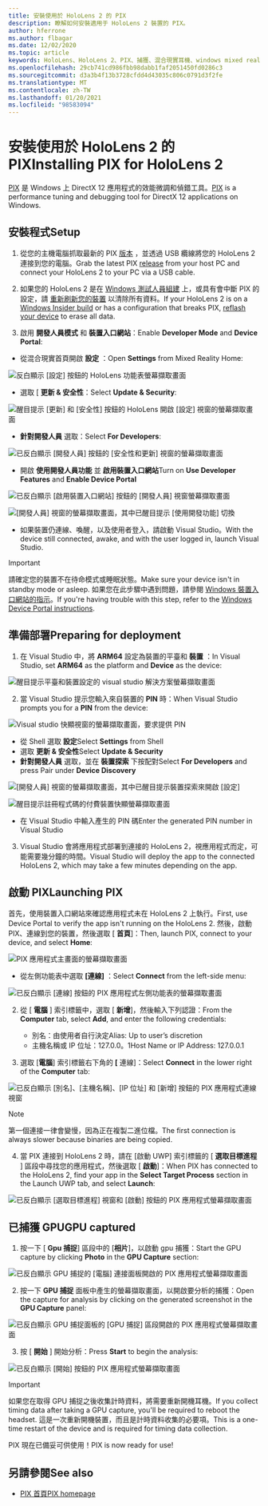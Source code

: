 ```yaml
---
title: 安裝使用於 HoloLens 2 的 PIX
description: 瞭解如何安裝適用于 HoloLens 2 裝置的 PIX。
author: hferrone
ms.author: flbagar
ms.date: 12/02/2020
ms.topic: article
keywords: HoloLens、HoloLens 2、PIX、捕獲、混合現實耳機、windows mixed reality 耳機、虛擬實境耳機
ms.openlocfilehash: 29cb741cd986fbb98dabb1faf2051450fd0286c3
ms.sourcegitcommit: d3a3b4f13b3728cfdd4d43035c806c0791d3f2fe
ms.translationtype: MT
ms.contentlocale: zh-TW
ms.lasthandoff: 01/20/2021
ms.locfileid: "98583094"
---
```

# <a name="installing-pix-for-hololens-2"></a><span data-ttu-id="b6d5b-104">安裝使用於 HoloLens 2 的 PIX</span><span class="sxs-lookup"><span data-stu-id="b6d5b-104">Installing PIX for HoloLens 2</span></span>

<span data-ttu-id="b6d5b-105">[PIX](https://devblogs.microsoft.com/pix) 是 Windows 上 DirectX 12 應用程式的效能微調和偵錯工具。</span><span class="sxs-lookup"><span data-stu-id="b6d5b-105">[PIX](https://devblogs.microsoft.com/pix) is a performance tuning and debugging tool for DirectX 12 applications on Windows.</span></span> 

## <a name="setup"></a><span data-ttu-id="b6d5b-106">安裝程式</span><span class="sxs-lookup"><span data-stu-id="b6d5b-106">Setup</span></span>

1. <span data-ttu-id="b6d5b-107">從您的主機電腦抓取最新的 PIX [版本]( https://devblogs.microsoft.com/pix/download) ，並透過 USB 纜線將您的 HoloLens 2 連接到您的電腦。</span><span class="sxs-lookup"><span data-stu-id="b6d5b-107">Grab the latest PIX [release]( https://devblogs.microsoft.com/pix/download) from your host PC and connect your HoloLens 2 to your PC via a USB cable.</span></span>

2. <span data-ttu-id="b6d5b-108">如果您的 HoloLens 2 是在 [Windows 測試人員組建](https://insider.windows.com) 上，或具有會中斷 PIX 的設定，請  [重新刷新您的裝置](/hololens/hololens-recovery) 以清除所有資料。</span><span class="sxs-lookup"><span data-stu-id="b6d5b-108">If your HoloLens 2 is on a [Windows Insider build](https://insider.windows.com) or has a configuration that breaks PIX,  [reflash your device](/hololens/hololens-recovery) to erase all data.</span></span>

3. <span data-ttu-id="b6d5b-109">啟用 **開發人員模式** 和 **裝置入口網站**：</span><span class="sxs-lookup"><span data-stu-id="b6d5b-109">Enable **Developer Mode** and **Device Portal**:</span></span>

* <span data-ttu-id="b6d5b-110">從混合現實首頁開啟 **設定** ：</span><span class="sxs-lookup"><span data-stu-id="b6d5b-110">Open **Settings** from Mixed Reality Home:</span></span>

![反白顯示 [設定] 按鈕的 HoloLens 功能表螢幕擷取畫面](images/pix-img-01.jpg)

* <span data-ttu-id="b6d5b-112">選取 [ **更新 & 安全性**：</span><span class="sxs-lookup"><span data-stu-id="b6d5b-112">Select **Update & Security**:</span></span>

![醒目提示 [更新] 和 [安全性] 按鈕的 HoloLens 開啟 [設定] 視窗的螢幕擷取畫面](images/pix-img-02.jpg)

* <span data-ttu-id="b6d5b-114">**針對開發人員** 選取：</span><span class="sxs-lookup"><span data-stu-id="b6d5b-114">Select **For Developers**:</span></span>

![已反白顯示 [開發人員] 按鈕的 [安全性和更新] 視窗的螢幕擷取畫面](images/pix-img-03.jpg)

* <span data-ttu-id="b6d5b-116">開啟 **使用開發人員功能** 並 **啟用裝置入口網站**</span><span class="sxs-lookup"><span data-stu-id="b6d5b-116">Turn on **Use Developer Features** and **Enable Device Portal**</span></span>

![已反白顯示 [啟用裝置入口網站] 按鈕的 [開發人員] 視窗螢幕擷取畫面](images/pix-img-04.jpg)

![[開發人員] 視窗的螢幕擷取畫面，其中已醒目提示 [使用開發功能] 切換](images/pix-img-05.jpg)

* <span data-ttu-id="b6d5b-119">如果裝置仍連線、喚醒，以及使用者登入，請啟動 Visual Studio。</span><span class="sxs-lookup"><span data-stu-id="b6d5b-119">With the device still connected, awake, and with the user logged in, launch Visual Studio.</span></span>

> [!IMPORTANT]
> <span data-ttu-id="b6d5b-120">請確定您的裝置不在待命模式或睡眠狀態。</span><span class="sxs-lookup"><span data-stu-id="b6d5b-120">Make sure your device isn't in standby mode or asleep.</span></span> <span data-ttu-id="b6d5b-121">如果您在此步驟中遇到問題，請參閱 [Windows 裝置入口網站的指示](./using-the-windows-device-portal.md)。</span><span class="sxs-lookup"><span data-stu-id="b6d5b-121">If you're having trouble with this step, refer to the [Windows Device Portal instructions](./using-the-windows-device-portal.md).</span></span>

## <a name="preparing-for-deployment"></a><span data-ttu-id="b6d5b-122">準備部署</span><span class="sxs-lookup"><span data-stu-id="b6d5b-122">Preparing for deployment</span></span>

1. <span data-ttu-id="b6d5b-123">在 Visual Studio 中，將 **ARM64** 設定為裝置的平臺和 **裝置** ：</span><span class="sxs-lookup"><span data-stu-id="b6d5b-123">In Visual Studio, set **ARM64** as the platform and **Device** as the device:</span></span>

![醒目提示平臺和裝置設定的 visual studio 解決方案螢幕擷取畫面](images/pix-img-06.png)

2. <span data-ttu-id="b6d5b-125">當 Visual Studio 提示您輸入來自裝置的 **PIN** 時：</span><span class="sxs-lookup"><span data-stu-id="b6d5b-125">When Visual Studio prompts you for a **PIN** from the device:</span></span>

![Visual studio 快顯視窗的螢幕擷取畫面，要求提供 PIN](images/pix-img-07.png)

* <span data-ttu-id="b6d5b-127">從 Shell 選取 **設定**</span><span class="sxs-lookup"><span data-stu-id="b6d5b-127">Select **Settings** from Shell</span></span>
* <span data-ttu-id="b6d5b-128">選取 **更新 & 安全性**</span><span class="sxs-lookup"><span data-stu-id="b6d5b-128">Select **Update & Security**</span></span>
* <span data-ttu-id="b6d5b-129">**針對開發人員** 選取，並在 **裝置探索** 下按配對</span><span class="sxs-lookup"><span data-stu-id="b6d5b-129">Select **For Developers** and press Pair under **Device Discovery**</span></span> 

![[開發人員] 視窗的螢幕擷取畫面，其中已醒目提示裝置探索來開啟 [設定]](images/pix-img-08.jpg)

![醒目提示註冊程式碼的付費裝置快顯螢幕擷取畫面](images/pix-img-09.jpg)

* <span data-ttu-id="b6d5b-132">在 Visual Studio 中輸入產生的 PIN 碼</span><span class="sxs-lookup"><span data-stu-id="b6d5b-132">Enter the generated PIN number in Visual Studio</span></span>

3. <span data-ttu-id="b6d5b-133">Visual Studio 會將應用程式部署到連接的 HoloLens 2，視應用程式而定，可能需要幾分鐘的時間。</span><span class="sxs-lookup"><span data-stu-id="b6d5b-133">Visual Studio will deploy the app to the connected HoloLens 2, which may take a few minutes depending on the app.</span></span>

## <a name="launching-pix"></a><span data-ttu-id="b6d5b-134">啟動 PIX</span><span class="sxs-lookup"><span data-stu-id="b6d5b-134">Launching PIX</span></span>

<span data-ttu-id="b6d5b-135">首先，使用裝置入口網站來確認應用程式未在 HoloLens 2 上執行。</span><span class="sxs-lookup"><span data-stu-id="b6d5b-135">First, use Device Portal to verify the app isn't running on the HoloLens 2.</span></span> <span data-ttu-id="b6d5b-136">然後，啟動 PIX、連線到您的裝置，然後選取 [ **首頁**]：</span><span class="sxs-lookup"><span data-stu-id="b6d5b-136">Then, launch PIX, connect to your device, and select **Home**:</span></span>

![PIX 應用程式主畫面的螢幕擷取畫面](images/pix-img-10.png)

* <span data-ttu-id="b6d5b-138">從左側功能表中選取 **[連線]** ：</span><span class="sxs-lookup"><span data-stu-id="b6d5b-138">Select **Connect** from the left-side menu:</span></span>

![已反白顯示 [連線] 按鈕的 PIX 應用程式左側功能表的螢幕擷取畫面](images/pix-img-11.png)

2. <span data-ttu-id="b6d5b-140">從 [ **電腦** ] 索引標籤中，選取 [ **新增**]，然後輸入下列認證：</span><span class="sxs-lookup"><span data-stu-id="b6d5b-140">From the **Computer** tab, select **Add**, and enter the following credentials:</span></span>
    * <span data-ttu-id="b6d5b-141">別名：由使用者自行決定</span><span class="sxs-lookup"><span data-stu-id="b6d5b-141">Alias: Up to user’s discretion</span></span>
    * <span data-ttu-id="b6d5b-142">主機名稱或 IP 位址：127.0.0。1</span><span class="sxs-lookup"><span data-stu-id="b6d5b-142">Host Name or IP Address: 127.0.0.1</span></span>

3. <span data-ttu-id="b6d5b-143">選取 [**電腦**] 索引標籤右下角的 **[** 連線]：</span><span class="sxs-lookup"><span data-stu-id="b6d5b-143">Select **Connect** in the lower right of the **Computer** tab:</span></span>

![已反白顯示 [別名]、[主機名稱]、[IP 位址] 和 [新增] 按鈕的 PIX 應用程式連線視窗](images/pix-img-12.png)

> [!NOTE]
> <span data-ttu-id="b6d5b-145">第一個連接一律會變慢，因為正在複製二進位檔。</span><span class="sxs-lookup"><span data-stu-id="b6d5b-145">The first connection is always slower because binaries are being copied.</span></span>

4. <span data-ttu-id="b6d5b-146">當 PIX 連接到 HoloLens 2 時，請在 [啟動 UWP] 索引標籤的 [ **選取目標進程** ] 區段中尋找您的應用程式，然後選取 [ **啟動**]：</span><span class="sxs-lookup"><span data-stu-id="b6d5b-146">When PIX has connected to the HoloLens 2, find your app in the **Select Target Process** section in the Launch UWP tab, and select **Launch**:</span></span>

![已反白顯示 [選取目標進程] 視窗和 [啟動] 按鈕的 PIX 應用程式螢幕擷取畫面](images/pix-img-13.png)

## <a name="gpu-captured"></a><span data-ttu-id="b6d5b-148">已捕獲 GPU</span><span class="sxs-lookup"><span data-stu-id="b6d5b-148">GPU captured</span></span>

1. <span data-ttu-id="b6d5b-149">按一下 [ **Gpu 捕捉**] 區段中的 [**相片**]，以啟動 gpu 捕獲：</span><span class="sxs-lookup"><span data-stu-id="b6d5b-149">Start the GPU capture by clicking **Photo** in the **GPU Capture** section:</span></span>

![已反白顯示 GPU 捕捉的 [電腦] 連接面板開啟的 PIX 應用程式螢幕擷取畫面](images/pix-img-14.png)

2. <span data-ttu-id="b6d5b-151">按一下 **GPU 捕捉** 面板中產生的螢幕擷取畫面，以開啟要分析的捕獲：</span><span class="sxs-lookup"><span data-stu-id="b6d5b-151">Open the capture for analysis by clicking on the generated screenshot in the **GPU Capture** panel:</span></span>

![已反白顯示 GPU 捕捉面板的 [GPU 捕捉] 區段開啟的 PIX 應用程式螢幕擷取畫面](images/pix-img-15.png)

3. <span data-ttu-id="b6d5b-153">按 [ **開始** ] 開始分析：</span><span class="sxs-lookup"><span data-stu-id="b6d5b-153">Press **Start** to begin the analysis:</span></span>

![已反白顯示 [開始] 按鈕的 PIX 應用程式螢幕擷取畫面](images/pix-img-16.png)

> [!IMPORTANT]
> <span data-ttu-id="b6d5b-155">如果您在取得 GPU 捕捉之後收集計時資料，將需要重新開機耳機。</span><span class="sxs-lookup"><span data-stu-id="b6d5b-155">If you collect timing data after taking a GPU capture, you'll be required to reboot the headset.</span></span> <span data-ttu-id="b6d5b-156">這是一次重新開機裝置，而且是計時資料收集的必要項。</span><span class="sxs-lookup"><span data-stu-id="b6d5b-156">This is a one-time restart of the device and is required for timing data collection.</span></span>

<span data-ttu-id="b6d5b-157">PIX 現在已備妥可供使用！</span><span class="sxs-lookup"><span data-stu-id="b6d5b-157">PIX is now ready for use!</span></span>

## <a name="see-also"></a><span data-ttu-id="b6d5b-158">另請參閱</span><span class="sxs-lookup"><span data-stu-id="b6d5b-158">See also</span></span>
* [<span data-ttu-id="b6d5b-159">PIX 首頁</span><span class="sxs-lookup"><span data-stu-id="b6d5b-159">PIX homepage</span></span>](https://devblogs.microsoft.com/pix)